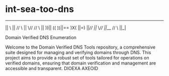 # int-sea-too-dns
 __   __   ___   ____  _  _  ___ 
|| \\ ||  // \\ ||    \\// // \\ 
||  ))|| ((   ))||==   )X(  ||=) 
||_// ||_  \\_// ||___ // \\ ||_|

Domain Verified DNS Enumeration

Welcome to the Domain Verified DNS Tools repository,
a comprehensive suite designed for managing and
verifying domains through DNS. This project aims to
provide a robust set of tools tailored for operations
on verified domains, ensuring that domain verification
and management are accessible and transparent.
DIOEXA
AXEOID
